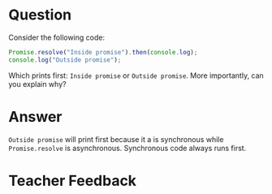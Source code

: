 # Question

Consider the following code:

```js
Promise.resolve("Inside promise").then(console.log);
console.log("Outside promise");
```

Which prints first: `Inside promise` or `Outside promise`. More importantly, can you explain why?

# Answer

`Outside promise` will print first because it a is synchronous while `Promise.resolve` is asynchronous. Synchronous code always runs first.

# Teacher Feedback
